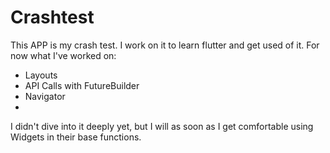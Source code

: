 # Crashtest

This APP is my crash test. I work on it to learn flutter and get used of it.
For now what I've worked on:
<ul>
  <li>Layouts</li>
  <li>API Calls with FutureBuilder</li>
  <li>Navigator<li>
</ul>

I didn't dive into it deeply yet, but I will as soon as I get comfortable using Widgets in their base functions.
